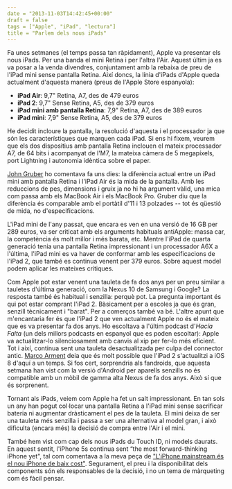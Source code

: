 ```yaml
---
date = "2013-11-03T14:42:45+00:00"
draft = false
tags = ["Apple", "iPad", "lectura"]
title = "Parlem dels nous iPads"
---
```

Fa unes setmanes (el temps passa tan ràpidament), Apple va presentar els nous iPads. Per una banda el mini Retina i per l'altra l'Air. Aquest últim ja es va posar a la venda divendres, conjuntament amb la rebaixa de preu de l'iPad mini sense pantalla Retina. Així doncs, la línia d'iPads d'Apple queda actualment d'aquesta manera (preus de l'Apple Store espanyola):

- **iPad Air**: 9,7" Retina, A7, des de 479 euros
- **iPad 2**: 9,7" Sense Retina, A5, des de 379 euros
- **iPad mini amb pantalla Retina**: 7,9" Retina, A7, des de 389 euros
- **iPad mini**: 7,9" Sense Retina, A5, des de 379 euros

He decidit incloure la pantalla, la resolució d'aquesta i el processador ja que són les característiques que marquen cada iPad. Si ens hi fixem, veurem que els dos dispositius amb pantalla Retina inclouen el mateix processador A7, de 64 bits i acompanyat de l'M7, la mateixa càmera de 5 megapíxels, port Lightning i autonomia idèntica sobre el paper. 

[John Gruber](http://daringfireball.net/2013/10/this_weeks_ipad_event) ho comentava fa uns dies: la diferència actual entre un iPad mini amb pantalla Retina i l'iPad Air és la mida de la pantalla. Amb les reduccions de pes, dimensions i gruix ja no hi ha argument vàlid, una mica com passa amb els MacBook Air i els MacBook Pro. Gruber diu que la diferència és comparable amb el portàtil d'11 i 13 polzades -- tot és qüestió de mida, no d'especificacions.

L'iPad mini de l'any passat, que encara es ven en una versió de 16 GB per 289 euros, va ser criticat amb els arguments habituals antiApple: massa car, la competència és molt millor i més barata, etc. Mentre l'iPad de quarta generació tenia una pantalla Retina impressionant i un processador A6X a l'última, l'iPad mini es va haver de conformar amb les especificacions de l'iPad 2, que també es continua venent per 379 euros. Sobre aquest model podem aplicar les mateixes crítiques. 

Com Apple pot estar venent una tauleta de fa dos anys per un preu similar a tauletes d'última generació, com la Nexus 10 de Samsung i Google? La resposta també és habitual i senzilla: perquè pot. La pregunta important és qui pot estar comprant l'iPad 2. Bàsicament per a escoles ja que és gran, senzill tècnicament i "barat". Per a comerços també va bé. L'altre apunt que m'encantaria fer és que l'iPad 2 que ven actualment Apple no és el mateix que es va presentar fa dos anys. Ho escoltava a l'últim podcast d'*Hacía Falta* (un dels millors podcasts en espanyol que es poden escoltar): Apple va actualitzar-lo silenciosament amb canvis al xip per fer-lo més eficient. Tot i així, continua sent una tauleta desactualitzada per culpa del connector antic. [Marco Arment](http://www.marco.org/2013/10/25/younger-than-the-ipad-2) deia que és molt possible que l'iPad 2 s'actualitzi a iOS 8 d'aquí a un temps. Si fos cert, sorprendria als fandroids, que aquesta setmana han vist com la versió d'Android per aparells senzills no és compatible amb un mòbil de gamma alta Nexus de fa dos anys. Això sí que és sorprenent.

Tornant als iPads, veiem com Apple ha fet un salt impressionant. En tan sols un any han pogut col·locar una pantalla Retina a l'iPad mini sense sacrificar bateria ni augmentar dràsticament el pes de la tauleta. El mini deixa de ser una tauleta més senzilla i passa a ser una alternativa al model gran, i això dificulta (encara més) la decisió de compra entre l'Air i el mini. 

També hem vist com cap dels nous iPads du Touch ID, ni models daurats. En aquest sentit, l'iPhone 5s continua sent “the most forward-thinking iPhone yet", tal com comentava a la meva peça de ["L'iPhone mainstream és el nou iPhone de baix cost"](http://enricllonch.com/post/61008578092/liphone-mainstream-es-el-nou-iphone-de-baix-cost). Segurament, el preu i la disponibilitat dels components són els responsables de la decisió, i no un tema de màrqueting com és fàcil pensar.